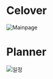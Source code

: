 # Celover
![Mainpage](https://github.com/Celover/Celover/assets/134350800/b3eee25e-fd14-48e2-adb2-88746ceaa382)


# Planner

![일정](https://github.com/Celover/Celover/assets/130638184/2e6a02b6-392b-4694-b0ef-d93455ee3ec2)
